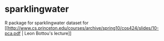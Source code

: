 # sparklingwater
R package for sparklingwater dataset for [[http://www.cs.princeton.edu/courses/archive/spring10/cos424/slides/10-pca.pdf | Leon Bottou's lecture]]
